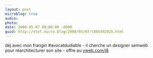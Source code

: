 ```yaml
---
layout: post
microblog: true
audio: 
photo: 
date: 2008-05-07 00:00:00 -0000
guid: http://xtof.micro.blog/2008/05/07/t805492825.html
---
```

déj avec mon frangin #avocatdudiable - il cherche un designer semweb pour réarchitecturer son site  - offre au [yweb.com/j8](http://yweb.com/j8)
